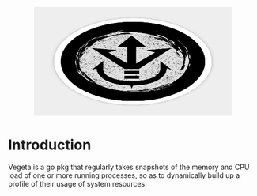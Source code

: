<p align="center"> <img src="./assets/vegeta.png" alt="Vegeta" width=400 height=220/> </p>

# Introduction

Vegeta is a go pkg that regularly takes snapshots of the memory and CPU load of one or more running processes, so as to dynamically build up a profile of their usage of system resources.
